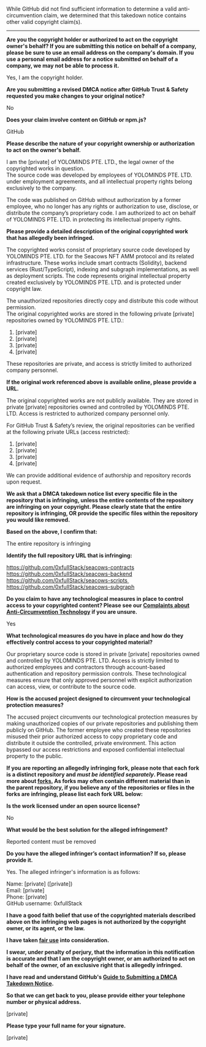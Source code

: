 While GitHub did not find sufficient information to determine a valid anti-circumvention claim, we determined that this takedown notice contains other valid copyright claim(s).

---

**Are you the copyright holder or authorized to act on the copyright owner's behalf? If you are submitting this notice on behalf of a company, please be sure to use an email address on the company's domain. If you use a personal email address for a notice submitted on behalf of a company, we may not be able to process it.**

Yes, I am the copyright holder.

**Are you submitting a revised DMCA notice after GitHub Trust & Safety requested you make changes to your original notice?**

No

**Does your claim involve content on GitHub or npm.js?**

GitHub

**Please describe the nature of your copyright ownership or authorization to act on the owner's behalf.**

I am the [private] of YOLOMINDS PTE. LTD., the legal owner of the copyrighted works in question.  
The source code was developed by employees of YOLOMINDS PTE. LTD. under employment
agreements, and all intellectual property rights belong exclusively to the company.

The code was published on GitHub without authorization by a former employee, who no longer
has any rights or authorization to use, disclose, or distribute the company’s proprietary code.
I am authorized to act on behalf of YOLOMINDS PTE. LTD. in protecting its intellectual property rights.

**Please provide a detailed description of the original copyrighted work that has allegedly been infringed.**

The copyrighted works consist of proprietary source code developed by YOLOMINDS PTE. LTD. for the Seacows NFT AMM protocol and its related infrastructure. These works include smart contracts (Solidity), backend services (Rust/TypeScript), indexing and subgraph implementations, as well as deployment scripts. The code represents original intellectual property created exclusively by YOLOMINDS PTE. LTD. and is protected under copyright law.

The unauthorized repositories directly copy and distribute this code without permission.  
The original copyrighted works are stored in the following private [private] repositories owned by YOLOMINDS PTE. LTD.:  
1. [private]  
2. [private]  
3. [private]  
4. [private]  

These repositories are private, and access is strictly limited to authorized company personnel.

**If the original work referenced above is available online, please provide a URL.**

The original copyrighted works are not publicly available. They are stored in private [private] repositories owned and controlled by YOLOMINDS PTE. LTD. Access is restricted to authorized company personnel only.  

For GitHub Trust & Safety’s review, the original repositories can be verified at the following private URLs (access restricted):  
1. [private]  
2. [private]  
3. [private]  
4. [private]  

We can provide additional evidence of authorship and repository records upon request.

**We ask that a DMCA takedown notice list every specific file in the repository that is infringing, unless the entire contents of the repository are infringing on your copyright. Please clearly state that the entire repository is infringing, OR provide the specific files within the repository you would like removed.**

**Based on the above, I confirm that:**

The entire repository is infringing

**Identify the full repository URL that is infringing:**

https://github.com/0xfullStack/seacows-contracts  
https://github.com/0xfullStack/seacows-backend  
https://github.com/0xfullStack/seacows-scripts   
https://github.com/0xfullStack/seacows-subgraph  

**Do you claim to have any technological measures in place to control access to your copyrighted content? Please see our <a href="https://docs.github.com/articles/guide-to-submitting-a-dmca-takedown-notice#complaints-about-anti-circumvention-technology">Complaints about Anti-Circumvention Technology</a> if you are unsure.**

Yes

**What technological measures do you have in place and how do they effectively control access to your copyrighted material?**

Our proprietary source code is stored in private [private] repositories owned and controlled by YOLOMINDS PTE. LTD. Access is strictly limited to authorized employees and contractors through account-based authentication and repository permission controls. These technological measures ensure that only approved personnel with explicit authorization can access, view, or contribute to the source code.

**How is the accused project designed to circumvent your technological protection measures?**

The accused project circumvents our technological protection measures by making unauthorized copies of our private repositories and publishing them publicly on GitHub. The former employee who created these repositories misused their prior authorized access to copy proprietary code and distribute it outside the controlled, private environment. This action bypassed our access restrictions and exposed confidential intellectual property to the public.

**If you are reporting an allegedly infringing fork, please note that each fork is a distinct repository and <i>must be identified separately</i>. Please read more about <a href="https://docs.github.com/articles/dmca-takedown-policy#b-what-about-forks-or-whats-a-fork">forks.</a> As forks may often contain different material than in the parent repository, if you believe any of the repositories or files in the forks are infringing, please list each fork URL below:**

**Is the work licensed under an open source license?**

No

**What would be the best solution for the alleged infringement?**

Reported content must be removed

**Do you have the alleged infringer’s contact information? If so, please provide it.**

Yes. The alleged infringer's information is as follows:

Name: [private] ([private])  
Email: [private]  
Phone: [private]  
GitHub username: 0xfullStack

**I have a good faith belief that use of the copyrighted materials described above on the infringing web pages is not authorized by the copyright owner, or its agent, or the law.**

**I have taken <a href="https://www.lumendatabase.org/topics/22">fair use</a> into consideration.**

**I swear, under penalty of perjury, that the information in this notification is accurate and that I am the copyright owner, or am authorized to act on behalf of the owner, of an exclusive right that is allegedly infringed.**

**I have read and understand GitHub's <a href="https://docs.github.com/articles/guide-to-submitting-a-dmca-takedown-notice/">Guide to Submitting a DMCA Takedown Notice</a>.**

**So that we can get back to you, please provide either your telephone number or physical address.**

[private]

**Please type your full name for your signature.**

[private]
